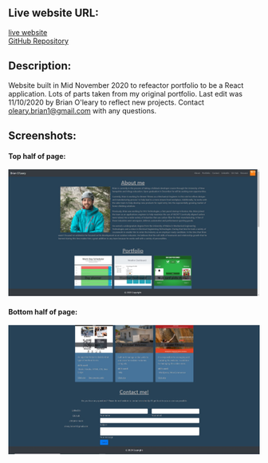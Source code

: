 
## Live website URL:
[live website](https://boleary1.github.io/portfolio/)
</br>
[GitHub Repository](https://github.com/boleary1/boleary-portfolio)



## **Description:**
Website built in Mid November 2020 to refeactor portfolio to be a React application.  Lots of parts taken from my original portfolio.
Last edit was 11/10/2020 by Brian O'leary to reflect new projects.  Contact oleary.brian1@gmail.com with any questions.

## **Screenshots:**
#### Top half of page:
  ![Top half of page](https://github.com/boleary1/portfolio/blob/master/Assets/images/screen%20shot%20new1.JPG?raw=true)

#### Bottom half of page:
  ![Top half of page](https://github.com/boleary1/portfolio/blob/master/Assets/images/screen%20shot%20new2.JPG?raw=true)

